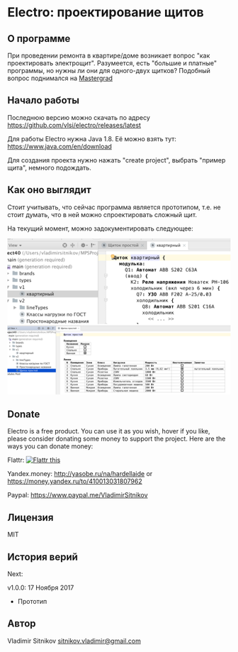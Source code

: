 Electro: проектирование щитов
=============================

О программе
-----------

При проведении ремонта в квартире/доме возникает вопрос "как проектировать электрощит".
Разумеется, есть "большие и платные" программы, но нужны ли они для одного-двух щитков?
Подобный вопрос поднимался на [Mastergrad](http://www.mastergrad.com/forums/t252627-programma-dlya-proektirovaniya-shchitov/)

Начало работы
-------------

Последнюю версию можно скачать по адресу https://github.com/vlsi/electro/releases/latest

Для работы Electro нужна Java 1.8. Её можно взять тут: https://www.java.com/en/download

Для создания проекта нужно нажать "create project", выбрать "пример щита", немного подождать.

Как оно выглядит
----------------

Стоит учитывать, что сейчас программа является прототипом, т.е. не стоит думать, что в ней можно спроектировать сложный щит.

На текущий момент, можно задокументировать следующее:

<img src="docs/images/line_tree.png" />

<img src="docs/images/line_table.png" />

Donate
------

Electro is a free product. You can use it as you wish, hover if you like, please consider donating some money to support the project.
Here are the ways you can donate money:

Flattr: <a href="https://flattr.com/submit/auto?fid=gzrox5&url=http%3A%2F%2Fgithub.com%2Fvlsi%2Fide61131" target="_blank"><img src="https://button.flattr.com/flattr-badge-large.png" alt="Flattr this" title="Flattr this" border="0"></a>

Yandex.money: http://yasobe.ru/na/hardellaide or https://money.yandex.ru/to/410013031807962

Paypal: https://www.paypal.me/VladimirSitnikov

Лицензия
--------

MIT

История верий
-------------

Next:

v1.0.0: 17 Ноября 2017
- Прототип

Автор
-----
Vladimir Sitnikov <sitnikov.vladimir@gmail.com>
